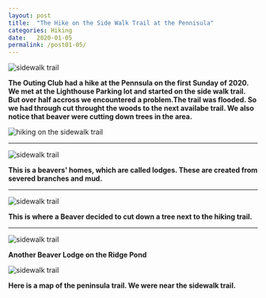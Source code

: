 ```yaml
---
layout: post
title:  "The Hike on the Side Walk Trail at the Pennisula"
categories: Hiking
date:   2020-01-05
permalink: /post01-05/
---
```




![sidewalk trail](https://i.imgur.com/31uP5pWl.jpg)

**The Outing Club had a hike at the Pennsula on the first Sunday of 2020.
We met at the Lighthouse Parking lot and started on the side walk trail.
But over half accross we encountered a problem.The trail was flooded. So
we had through cut  throught the woods to the next availabe trail. We also notice
that beaver were cutting down trees in the area.**

![hiking on the sidewalk trail](https://i.imgur.com/8Sc0SARl.jpg)

_________________________________________________

![sidewalk trail](https://i.imgur.com/OKqZJEWl.jpg)

**This is a  beavers' homes, which are called lodges. These are created from severed branches and mud.**

__________________________________________________

![sidewalk trail](https://i.imgur.com/y4fpBkkl.jpg)

**This is where a Beaver decided to cut down a tree next to the hiking trail.**

______________________________________________________________________


![sidewalk trail](https://i.imgur.com/kgNkHkzl.jpg)

**Another Beaver Lodge on the Ridge Pond**

![sidewalk trail](https://i.imgur.com/YDGH0e9l.png)

**Here is a map of the peninsula trail. We were near the sidewalk trail.**

















